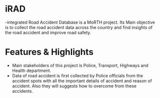 # iRAD
-integrated Road Accident Database is a MoRTH project. Its Main objective is to collect the road accident data across the country and find insights of the road accident and improve road safety.

# Features & Highlights
- Main stakeholders of this project is Police, Transport, Highways and Health department.
- Data of road accident is first collected by Police officials from the accident spots with all the important details of accident and reason of accident. Also they will suggests how to overcome from these accidents.
